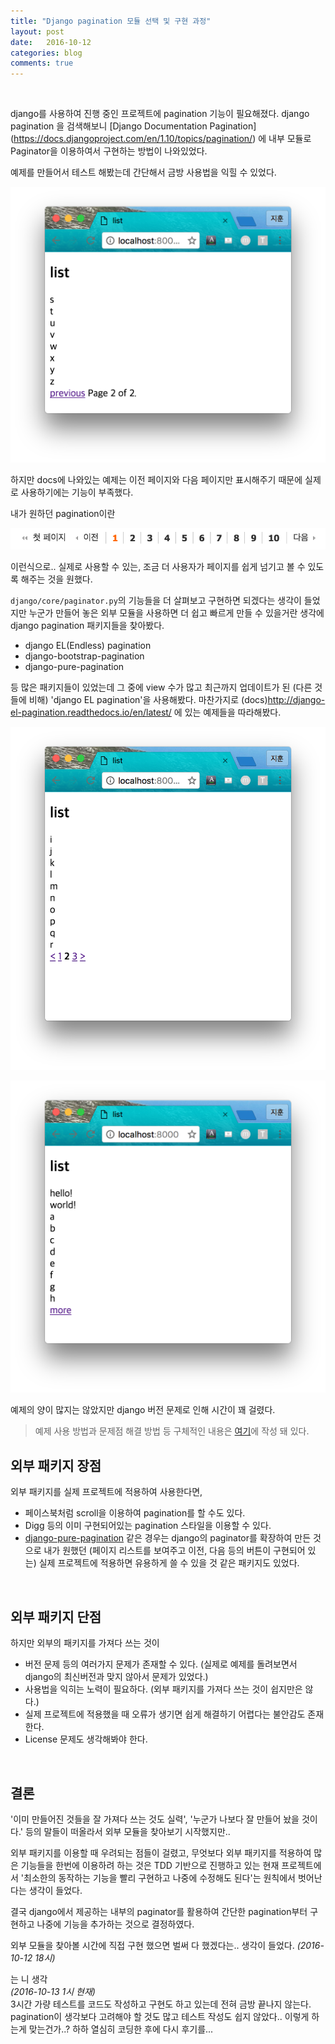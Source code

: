 ```yaml
---
title: "Django pagination 모듈 선택 및 구현 과정"
layout: post
date:   2016-10-12
categories: blog
comments: true
---  
```


<br>  

django를 사용하여 진행 중인 프로젝트에 pagination 기능이 필요해졌다. django pagination 을 검색해보니 [Django Documentation Pagination] (https://docs.djangoproject.com/en/1.10/topics/pagination/) 에 내부 모듈로 Paginator을 이용하여서 구현하는 방법이 나와있었다.

예제를 만들어서 테스트 해봤는데 간단해서 금방 사용법을 익힐 수 있었다.  

![page1](/images/pagination/page1.png)   

하지만 docs에 나와있는 예제는 이전 페이지와 다음 페이지만 표시해주기 때문에 실제로 사용하기에는 기능이 부족했다.

내가 원하던 pagination이란

![pagination_example](/images/pagination/pagination_example.png)

이런식으로.. 실제로 사용할 수 있는, 조금 더 사용자가 페이지를 쉽게 넘기고 볼 수 있도록 해주는 것을 원했다.  

`django/core/paginator.py`의 기능들을 더 살펴보고 구현하면 되겠다는 생각이 들었지만 누군가 만들어 놓은 외부 모듈을 사용하면 더 쉽고 빠르게 만들 수 있을거란 생각에 django pagination 패키지들을 찾아봤다.  

- django EL(Endless) pagination  
- django-bootstrap-pagination  
- django-pure-pagination  

등 많은 패키지들이 있었는데 그 중에 view 수가 많고 최근까지 업데이트가 된 (다른 것들에 비해) 'django EL pagination'을 사용해봤다. 마찬가지로 (docs)<http://django-el-pagination.readthedocs.io/en/latest/> 에 있는 예제들을 따라해봤다.  

![digg1](/images/pagination/digg1.png)   

![twitter](/images/pagination/twitter.png)   

예제의 양이 많지는 않았지만 django 버전 문제로 인해 시간이 꽤 걸렸다.   
> 예제 사용 방법과 문제점 해결 방법 등 구체적인 내용은 [여기](https://cjh5414.github.io/django-pagination/)에 작성 돼 있다.  


## 외부 패키지 장점  

외부 패키지를 실제 프로젝트에 적용하여 사용한다면,  
- 페이스북처럼 scroll을 이용하여 pagination를 할 수도 있다.
- Digg 등의 이미 구현되어있는 pagination 스타일을 이용할 수 있다.
- [django-pure-pagination](https://github.com/jamespacileo/django-pure-pagination) 같은 경우는 django의 paginator를 확장하여 만든 것으로 내가 원했던 (페이지 리스트를 보여주고 이전, 다음 등의 버튼이 구현되어 있는) 실제 프로젝트에 적용하면 유용하게 쓸 수 있을 것 같은 패키지도 있었다.  

<br>  

## 외부 패키지 단점  

하지만 외부의 패키지를 가져다 쓰는 것이  
- 버전 문제 등의 여러가지 문제가 존재할 수 있다. (실제로 예제를 돌려보면서 django의 최신버전과 맞지 않아서 문제가 있었다.)
- 사용법을 익히는 노력이 필요하다. (외부 패키지를 가져다 쓰는 것이 쉽지만은 않다.)
- 실제 프로젝트에 적용했을 때 오류가 생기면 쉽게 해결하기 어렵다는 불안감도 존재한다.
- License 문제도 생각해봐야 한다.

<br>   

## 결론  

'이미 만들어진 것들을 잘 가져다 쓰는 것도 실력', '누군가 나보다 잘 만들어 놨을 것이다.' 등의 말들이 떠올라서 외부 모듈을 찾아보기 시작했지만..

외부 패키지를 이용할 때 우려되는 점들이 걸렸고, 무엇보다 외부 패키지를 적용하여 많은 기능들을 한번에 이용하려 하는 것은 TDD 기반으로 진행하고 있는 현재 프로젝트에서 '최소한의 동작하는 기능을 빨리 구현하고 나중에 수정해도 된다'는 원칙에서 벗어난다는 생각이 들었다.  

결국 django에서 제공하는 내부의 paginator를 활용하여 간단한 pagination부터 구현하고 나중에 기능을 추가하는 것으로 결정하였다.

외부 모듈을 찾아볼 시간에 직접 구현 했으면 벌써 다 했겠다는.. 생각이 들었다. _(2016-10-12 18시)_  

는 니 생각  
_(2016-10-13 1시 현재)_  
3시간 가량 테스트를 코드도 작성하고 구현도 하고 있는데 전혀 금방 끝나지 않는다. pagination이 생각보다 고려해야 할 것도 많고 테스트 작성도 쉽지 않았다.. 이렇게 하는게 맞는건가..? 하하
열심히 코딩한 후에 다시 후기를...

